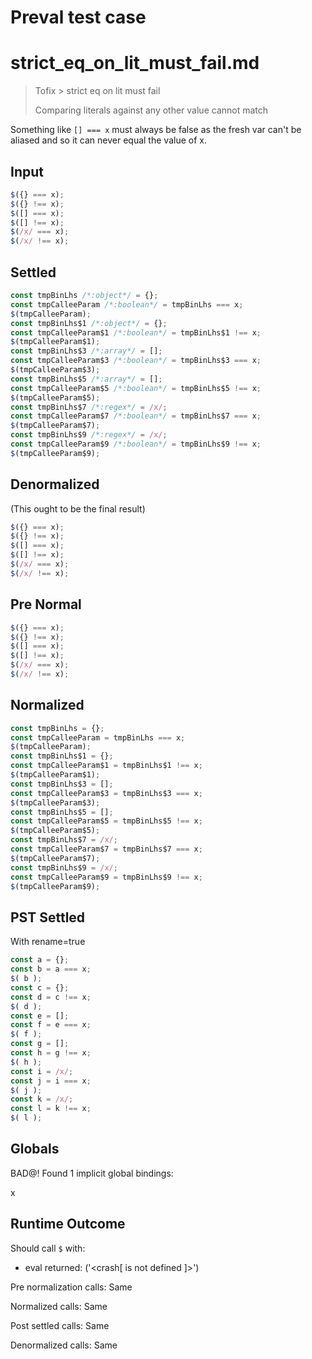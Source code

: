 # Preval test case

# strict_eq_on_lit_must_fail.md

> Tofix > strict eq on lit must fail
>
> Comparing literals against any other value cannot match

Something like `[] === x` must always be false as the fresh var
can't be aliased and so it can never equal the value of x.

## Input

`````js filename=intro
$({} === x);
$({} !== x);
$([] === x);
$([] !== x);
$(/x/ === x);
$(/x/ !== x);
`````

## Settled


`````js filename=intro
const tmpBinLhs /*:object*/ = {};
const tmpCalleeParam /*:boolean*/ = tmpBinLhs === x;
$(tmpCalleeParam);
const tmpBinLhs$1 /*:object*/ = {};
const tmpCalleeParam$1 /*:boolean*/ = tmpBinLhs$1 !== x;
$(tmpCalleeParam$1);
const tmpBinLhs$3 /*:array*/ = [];
const tmpCalleeParam$3 /*:boolean*/ = tmpBinLhs$3 === x;
$(tmpCalleeParam$3);
const tmpBinLhs$5 /*:array*/ = [];
const tmpCalleeParam$5 /*:boolean*/ = tmpBinLhs$5 !== x;
$(tmpCalleeParam$5);
const tmpBinLhs$7 /*:regex*/ = /x/;
const tmpCalleeParam$7 /*:boolean*/ = tmpBinLhs$7 === x;
$(tmpCalleeParam$7);
const tmpBinLhs$9 /*:regex*/ = /x/;
const tmpCalleeParam$9 /*:boolean*/ = tmpBinLhs$9 !== x;
$(tmpCalleeParam$9);
`````

## Denormalized
(This ought to be the final result)

`````js filename=intro
$({} === x);
$({} !== x);
$([] === x);
$([] !== x);
$(/x/ === x);
$(/x/ !== x);
`````

## Pre Normal


`````js filename=intro
$({} === x);
$({} !== x);
$([] === x);
$([] !== x);
$(/x/ === x);
$(/x/ !== x);
`````

## Normalized


`````js filename=intro
const tmpBinLhs = {};
const tmpCalleeParam = tmpBinLhs === x;
$(tmpCalleeParam);
const tmpBinLhs$1 = {};
const tmpCalleeParam$1 = tmpBinLhs$1 !== x;
$(tmpCalleeParam$1);
const tmpBinLhs$3 = [];
const tmpCalleeParam$3 = tmpBinLhs$3 === x;
$(tmpCalleeParam$3);
const tmpBinLhs$5 = [];
const tmpCalleeParam$5 = tmpBinLhs$5 !== x;
$(tmpCalleeParam$5);
const tmpBinLhs$7 = /x/;
const tmpCalleeParam$7 = tmpBinLhs$7 === x;
$(tmpCalleeParam$7);
const tmpBinLhs$9 = /x/;
const tmpCalleeParam$9 = tmpBinLhs$9 !== x;
$(tmpCalleeParam$9);
`````

## PST Settled
With rename=true

`````js filename=intro
const a = {};
const b = a === x;
$( b );
const c = {};
const d = c !== x;
$( d );
const e = [];
const f = e === x;
$( f );
const g = [];
const h = g !== x;
$( h );
const i = /x/;
const j = i === x;
$( j );
const k = /x/;
const l = k !== x;
$( l );
`````

## Globals

BAD@! Found 1 implicit global bindings:

x

## Runtime Outcome

Should call `$` with:
 - eval returned: ('<crash[ <ref> is not defined ]>')

Pre normalization calls: Same

Normalized calls: Same

Post settled calls: Same

Denormalized calls: Same
